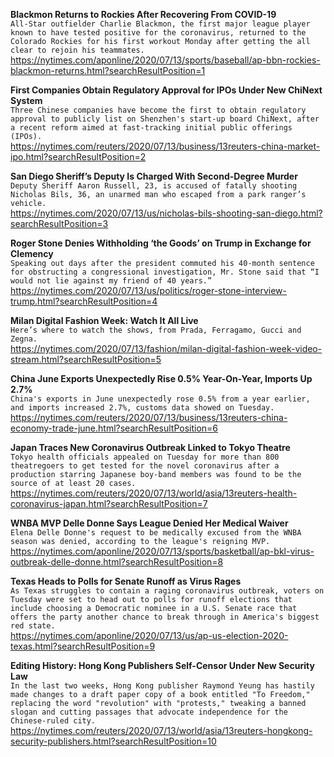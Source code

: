**Blackmon Returns to Rockies After Recovering From COVID-19**\
`All-Star outfielder Charlie Blackmon, the first major league player known to have tested positive for the coronavirus, returned to the Colorado Rockies for his first workout Monday after getting the all clear to rejoin his teammates.`\
https://nytimes.com/aponline/2020/07/13/sports/baseball/ap-bbn-rockies-blackmon-returns.html?searchResultPosition=1

**First Companies Obtain Regulatory Approval for IPOs Under New ChiNext System**\
`Three Chinese companies have become the first to obtain regulatory approval to publicly list on Shenzhen's start-up board ChiNext, after a recent reform aimed at fast-tracking initial public offerings (IPOs).`\
https://nytimes.com/reuters/2020/07/13/business/13reuters-china-market-ipo.html?searchResultPosition=2

**San Diego Sheriff’s Deputy Is Charged With Second-Degree Murder**\
`Deputy Sheriff Aaron Russell, 23, is accused of fatally shooting Nicholas Bils, 36, an unarmed man who escaped from a park ranger’s vehicle.`\
https://nytimes.com/2020/07/13/us/nicholas-bils-shooting-san-diego.html?searchResultPosition=3

**Roger Stone Denies Withholding ‘the Goods’ on Trump in Exchange for Clemency**\
`Speaking out days after the president commuted his 40-month sentence for obstructing a congressional investigation, Mr. Stone said that “I would not lie against my friend of 40 years.”`\
https://nytimes.com/2020/07/13/us/politics/roger-stone-interview-trump.html?searchResultPosition=4

**Milan Digital Fashion Week: Watch It All Live**\
`Here’s where to watch the shows, from Prada, Ferragamo, Gucci and Zegna.`\
https://nytimes.com/2020/07/13/fashion/milan-digital-fashion-week-video-stream.html?searchResultPosition=5

**China June Exports Unexpectedly Rise 0.5% Year-On-Year, Imports Up 2.7%**\
`China's exports in June unexpectedly rose 0.5% from a year earlier, and imports increased 2.7%, customs data showed on Tuesday.`\
https://nytimes.com/reuters/2020/07/13/business/13reuters-china-economy-trade-june.html?searchResultPosition=6

**Japan Traces New Coronavirus Outbreak Linked to Tokyo Theatre**\
`Tokyo health officials appealed on Tuesday for more than 800 theatregoers to get tested for the novel coronavirus after a production starring Japanese boy-band members was found to be the source of at least 20 cases.`\
https://nytimes.com/reuters/2020/07/13/world/asia/13reuters-health-coronavirus-japan.html?searchResultPosition=7

**WNBA MVP Delle Donne Says League Denied Her Medical Waiver**\
`Elena Delle Donne's request to be medically excused from the WNBA season was denied, according to the league's reigning MVP.`\
https://nytimes.com/aponline/2020/07/13/sports/basketball/ap-bkl-virus-outbreak-delle-donne.html?searchResultPosition=8

**Texas Heads to Polls for Senate Runoff as Virus Rages**\
`As Texas struggles to contain a raging coronavirus outbreak, voters on Tuesday were set to head out to polls for runoff elections that include choosing a Democratic nominee in a U.S. Senate race that offers the party another chance to break through in America's biggest red state.`\
https://nytimes.com/aponline/2020/07/13/us/ap-us-election-2020-texas.html?searchResultPosition=9

**Editing History: Hong Kong Publishers Self-Censor Under New Security Law**\
`In the last two weeks, Hong Kong publisher Raymond Yeung has hastily made changes to a draft paper copy of a book entitled "To Freedom," replacing the word "revolution" with "protests," tweaking a banned slogan and cutting passages that advocate independence for the Chinese-ruled city. `\
https://nytimes.com/reuters/2020/07/13/world/asia/13reuters-hongkong-security-publishers.html?searchResultPosition=10

